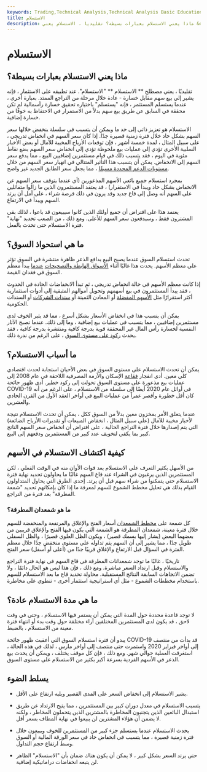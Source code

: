 ```yaml
---
keywords: Trading,Technical Analysis,Technical Analysis Basic Education,Crypto
title: الاستسلام
description: ماذا يعني الاستسلام بعبارات بسيطة؟ تقليديا ، الاستسلام يعني &quot;الاستسلام&quot;. عند تطبيقه على الاستثمار ، فإنه يشير إلى بيع الأسهم مقابل أ
---
```


# الاستسلام
## ماذا يعني الاستسلام بعبارات بسيطة؟

تقليديًا ، يعني مصطلح ** الاستسلام ** "الاستسلام". عند تطبيقه على الاستثمار ، فإنه يشير إلى بيع سهم مقابل خسارة - عادة خلال مرحلة من التراجع الممتد. بعبارة أخرى ، عندما يستسلم المستثمر ، فإنه "يستسلم" باختياره تحقيق خسارة رأسمالية لم تكن محققة في السابق عن طريق بيع سهم بدلاً من الاستمرار في الاحتفاظ به خوفًا من خسارة إضافية.

الاستسلام هو تعزيز ذاتي إلى حد ما ويمكن أن يتسبب في سلسلة ينخفض خلالها سعر السهم بشكل حاد خلال فترة زمنية قصيرة جدًا. إذا كان سعر السهم في انخفاض تدريجي ، على سبيل المثال ، لمدة خمسة أشهر ، فإن توقعات الأرباح المخيبة للآمال أو بعض الأخبار السلبية الأخرى تؤدي إلى عمليات بيع ملحوظة تؤدي إلى انخفاض سعر السهم بضع نقاط مئوية في اليوم ، فقد يتسبب ذلك في قيام مستثمرين إضافيين البيع ، مما يدفع سعر السهم إلى الانخفاض. يمكن أن يتسبب هذا التأثير المتتالي في انهيار سعر السهم من خلال [مستويات الدعم المحددة مسبقًا](/support) ، مما يجعل سعر الطابق الجديد غير واضح.

بمجرد استسلام جميع بائعي الأسهم المذعورين (أي عندما يتوقف سعر السهم عن الانخفاض بشكل حاد ويبدأ في الاستقرار) ، قد يعتقد المستثمرون الذين ما زالوا متفائلين على السهم أنه وصل إلى قاع جديد وقد يرون في ذلك فرصة شراء ، على أمل أن يرتد السهم ويبدأ في الارتفاع.

يعتمد هذا على افتراض أن جميع أولئك الذين كانوا سيبيعون قد باعوا ، لذلك بقي المشترون فقط ، وسيدفعون سعر السهم للأعلى. ومع ذلك ، من الصعب تحديد "نهاية" فترة الاستسلام حتى تحدث بالفعل.

## ما هي استحواذ السوق؟

تحدث استسلام السوق عندما يصبح البيع بدافع الذعر ظاهرة منتشرة في السوق تؤثر على معظم الأسهم. يحدث هذا غالبًا أثناء [الأسواق الهابطة والتصحيحات](/market-correction) [عندما](/bearmarket) يبدأ معظم السوق في فقدان القيمة.

إذا كانت معظم الأسهم في حالة انخفاض تدريجي ، ثم تبدأ الانخفاضات الحادة في الحدوث ، فقد يبدأ المستثمرون في بيع أسهمهم وتحويل أموالهم المتبقية إلى أدوات استثمارية أكثر استقرارًا مثل [الأسهم المفضلة](/preferredstock) أو المعادن الثمينة أو [سندات الشركات](/corporatebond) أو السندات الحكومية.

يمكن أن يتسبب هذا في انخفاض الأسعار بشكل أسرع ، مما قد يثير الخوف لدى مستثمرين إضافيين ، مما يتسبب في عمليات بيع إضافية ، وما إلى ذلك. عندما تصبح الآثار النفسية لخسارة رأس المال غير المحققة قوية بدرجة كافية ومنتشرة بدرجة كافية ، فقد يحدث [ركود على مستوى السوق](/recession) ، على الرغم من ندرة ذلك.

## ما أسباب الاستسلام؟

يمكن أن تحدث الاستسلام على مستوى السوق في بعض الأحيان استجابة لحدث اقتصادي كلي معين. أدى انفجار [فقاعة](/bubble) الإسكان والأزمة المصرفية اللاحقة في عام 2008 إلى عمليات بيع مذعورة على مستوى السوق تحولت إلى ركود خطير. أدى ظهور جائحة COVID-19 في أوائل عام 2020 أيضًا إلى سلسلة من الاستسلام ، على الرغم من أنه كان أقل خطورة وأقصر عمراً من عمليات البيع في أواخر العقد الأول من القرن الحادي والعشرين.

عندما يتعلق الأمر بمخزون معين بدلاً من السوق ككل ، يمكن أن تحدث الاستسلام نتيجة لأخبار مخيبة للآمال (على سبيل المثال ، انخفاض المبيعات أو تقديرات الأرباح الضائعة) التي يتم إصدارها خلال فترة التراجع الحالية ، على افتراض أن انخفاض سعر السهم الناتج كبير بما يكفي لتخويف عدد كبير من المستثمرين ودفعهم إلى البيع.

## كيفية اكتشاف الاستسلام في الأسهم

من الأسهل بكثير التعرف على الاستسلام بعد فوات الأوان منه في الوقت الفعلي ، لكن المستثمرين الذين يرغبون في الشراء عند قاع السهم غالبًا ما يحاولون تحديد نهاية فترة الاستسلام حتى يتمكنوا من شراء سهم قبل أن يرتد. إحدى الطرق التي يحاول المتداولون القيام بذلك هي تحليل مخطط الشموع للسهم لمعرفة ما إذا كان بإمكانهم تحديد "شمعة المطرقة" بعد فترة من التراجع.

### ما هو شمعدان المطرقة؟

كل شمعة على [مخطط الشمعدان](/candlestick-chart) أسعار الفتح والإغلاق والمرتفعة والمنخفضة للسهم خلال فترة معينة. شمعدان المطرقة هو الشمعة التي يكون فيها الفتح والإغلاق قريبين من بعضهما البعض (يشار إليها بسمك قصير) ، ويكون الظل العلوي قصيرًا ، والظل السفلي طويل جدًا ، مما يشير إلى أن السهم يتم تداوله على مستوى منخفض جدًا خلال معظم الفترة في السؤال قبل الارتفاع والإغلاق قريبًا جدًا من (أعلى أو أسفل) سعر الفتح.

تاريخيًا ، غالبًا ما توجد شمعدانات المطرقة في قاع السهم في نهاية فترة التراجع والاستسلام وقبل ارتداد السعر مباشرة. ومع ذلك ، فإن هذا ليس هو الحال دائمًا ، ولا تضمن الاتجاهات السابقة النتائج المستقبلية. محاولة تحديد قاع ما بعد الاستسلام للسهم باستخدام مخططات الشموع - مثل أي استراتيجية استثمار أخرى - تنطوي على مخاطرة.

## ما هي مدة الاستسلام عادة؟

لا توجد قاعدة محددة حول المدة التي يمكن أن يستمر فيها الاستسلام ، وحتى في وقت لاحق ، قد يكون لدى المستثمرين المختلفين آراء مختلفة حول وقت بدء أو انتهاء فترة معينة من الاستسلام ، بالضبط.

يبدو أن فترة استسلام السوق التي أعقبت ظهور جائحة COVID-19 قد بدأت من منتصف إلى أواخر فبراير 2020 واستمرت حتى منتصف إلى أواخر مارس ، لذلك في هذه الحالة ، استغرقت العملية حوالي شهر. ومع ذلك ، فإن كل موقف يختلف ، ويمكن أن يحدث بيع الذعر في الأسهم الفردية بسرعة أكبر بكثير من الاستسلام على مستوى السوق.

## يسلط الضوء

- يشير الاستسلام إلى انخفاض السعر على المدى القصير ويليه ارتفاع على الأقل.

- يتسبب الاستسلام في معدل دوران كبير بين المستثمرين ، مما يتيح الارتداد عن طريق استبدال البائعين الذين يتجنبون المخاطرة بالمشترين الذين يتحملون المخاطر ، ولكنه لا يضمن أن هؤلاء المشترين لن يبيعوا في نهاية المطاف بسعر أقل.

- يحدث الاستسلام عندما يستسلم جزء كبير من المستثمرين للخوف ويبيعون خلال فترة زمنية قصيرة ، مما يتسبب في انخفاض حاد في سعر الورقة المالية أو السوق وسط ارتفاع حجم التداول.

- حتى يرتد السعر بشكل كبير ، لا يمكن أن يكون هناك ضمان بأن "الاستسلام" الظاهر لن يتبعه انخفاضات دراماتيكية إضافية.

